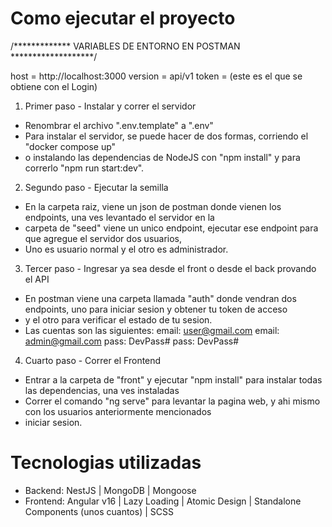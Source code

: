 # Como ejecutar el proyecto #

/************* VARIABLES DE ENTORNO EN POSTMAN *******************/

  host = http://localhost:3000
  version = api/v1
  token = (este es el que se obtiene con el Login)


1. Primer paso - Instalar y correr el servidor
- Renombrar el archivo ".env.template" a ".env"
- Para instalar el servidor, se puede hacer de dos formas, corriendo el "docker compose up"
- o instalando las dependencias de NodeJS con "npm install" y para correrlo "npm run start:dev".


2. Segundo paso - Ejecutar la semilla
- En la carpeta raiz, viene un json de postman donde vienen los endpoints, una ves levantado el servidor en la
- carpeta de "seed" viene un unico endpoint, ejecutar ese endpoint para que agregue el servidor dos usuarios,
- Uno es usuario normal y el otro es administrador. 


3. Tercer paso - Ingresar ya sea desde el front o desde el back provando el API
- En postman viene una carpeta llamada "auth" donde vendran dos endpoints, uno para iniciar sesion y obtener tu token de acceso
- y el otro para verificar el estado de tu sesion.
- Las cuentas son las siguientes: 
    email: user@gmail.com            email: admin@gmail.com
    pass: DevPass#                   pass: DevPass#


4. Cuarto paso - Correr el Frontend
- Entrar a la carpeta de "front" y ejecutar "npm install" para instalar todas las dependencias, una ves instaladas
- Correr el comando "ng serve" para levantar la pagina web, y ahi mismo con los usuarios anteriormente mencionados
- iniciar sesion.


# Tecnologias utilizadas #
- Backend: NestJS | MongoDB | Mongoose
- Frontend: Angular v16 | Lazy Loading | Atomic Design | Standalone Components (unos cuantos) | SCSS